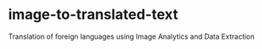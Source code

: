 # image-to-translated-text
Translation of foreign languages using Image Analytics and Data Extraction

